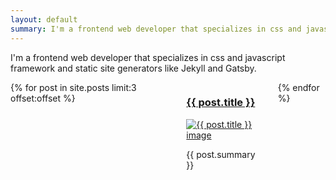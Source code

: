 ```yaml
---
layout: default
summary: I'm a frontend web developer that specializes in css and javascript framework and static site generators like Jekyll and Gatsby.
---
```



<section>
<p>I'm a frontend web developer that specializes in css and javascript framework and static site generators like Jekyll and Gatsby.</p>
</section>
  <div class="columns">
    {% for post in site.posts limit:3 offset:offset %}
    <div class="column is-4">
      <h3><a href="{{ post.url }}">{{ post.title }}</a></h3>
      <a href="{{ post.url }}"><img src="images/{{ post.img }}" class="img-responsive" alt="{{ post.title }} image" /></a>
      <p>{{ post.summary }}</p>
      </div>
    {% endfor %}
</div>





